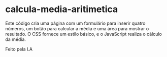 # calcula-media-aritimetica

Este código cria uma página com um formulário para inserir quatro números, um botão para calcular a média e uma área para mostrar o resultado. O CSS fornece um estilo básico, e o JavaScript realiza o cálculo da média.

Feito pela I.A
